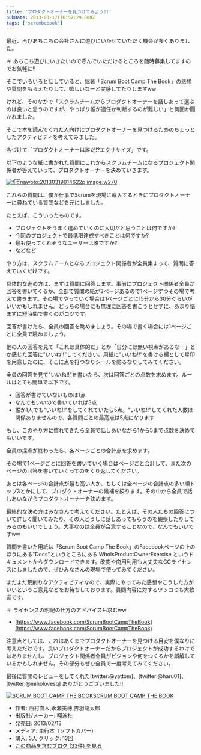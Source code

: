 ```yaml
---
title: 'プロダクトオーナーを見つけてみよう!!'
pubDate: 2013-03-17T16:57:29.000Z
tags: ['scrumbcbook']
---
```


最近、再びあちこちの会社さんに遊びにいかせていただく機会が多くありました。

＃ あちこち遊びにいきたいので呼んでいただけるところを随時募集してますのでお気軽に!!

そこでいろいろと話していると、拙著「Scrum Boot Camp The Book」の感想や質問をもらえたりして、嬉しいなーと実感してたりしますww

けれど、そのなかで「スクラムチームからプロダクトオーナーを話しあって選ぶのは良いと思うのですが、やっぱり誰が適任か判断するのが難しい」と何回か聞かれました。

そこで本を読んでくれた人向けにプロダクトオーナーを見つけるためのちょっとしたアクティビティを考えてみました。

名づけて「プロダクトオーナーは誰だ!?エクササイズ」です。

以下のような紙に書かれた質問にこれからスクラムチームになるプロジェクト関係者が答えていって、プロダクトオーナーを決めていきます。

[![f:id:nawoto:20130319014622p:image:w270](https://cdn-ak.f.st-hatena.com/images/fotolife/n/nawoto/20130319/20130319014622.png)](http://f.hatena.ne.jp/nawoto/20130319014622)

これらの質問は、僕が仕事でScrumを現場に導入するときにプロダクトオーナーに尋ねている質問などを元にしました。

たとえば、こういったものです。

- プロジェクトをうまく進めていくのに大切だと思うことは何ですか?
- 今回のプロジェクトで最低限達成すべきことは何ですか?
- 最も使ってくれそうなユーザーは誰ですか?
- などなど

やり方は、スクラムチームとなるプロジェクト関係者が全員集まって、質問に答えていくだけです。

具体的な進め方は、まずは質問に回答します。事前にプロジェクト関係者全員が回答を書いてくるか、全部で質問の紙が3ページあるので1ページずつその場で考えて書きます。その場でやっていく場合は1ページごとに15分から30分ぐらいがいいかもしれません。どっちの場合にも無理に回答を書こうとせずに、あまり悩まずに短時間で書くのがコツです。

回答が書けたら、全員の回答を眺めましょう。その場で書く場合には1ページごとに全員で眺めましょう。

他の人の回答を見て「これは具体的だ」とか「自分には無い視点があるなー」とか感じた回答に"いいね!!"してください。用紙に"いいね!!"を書ける欄として星印を用意したのに、そこに点を打つなりシールを貼るなりしてみてください。

全員の回答を見て"いいね!!"を書いたら、次は回答ごとの点数を求めます。ルールはとても簡単で以下です。

- 回答が書けていないものは1点
- なんでもいいので書いていれば3点
- 誰か1人でも"いいね!!"をしてくれていたら5点。"いいね!!"してくれた人数は関係ありませんので、各質問ごとの最高点は5点になります

もし、このやり方に慣れてきたら全員で話しあいながら1から5まで点数を決めてもいいです。

全員の採点が終わったら、各ページごとの合計点を求めます。

その場で1ページごとに回答を書いていく場合はページごと合計して、また次のページの回答を書いていくってのをくり返してください。

あとは各ページの合計点が最も高い人か、もしくは全ページの合計点の多い順トップ3とかにして、プロダクトオーナーの候補を絞ります。その中から全員で話しあいながらプロダクトオーナーを決めます。

最終的な決め方はみなさんで考えてください。たとえば、その人たちの回答について詳しく聞いてみたり、その人どうしに話しあってもらうのを観察したりしてみるのもいいでしょう。大事なのは全員が合意することなので、なんでもいいですww

質問を書いた用紙は「Scrum Boot Camp The Book」のFacebookページの上のほうにある"Docs"というところにある WhoIsProductOwnerExercise というドキュメントからダウンロードできます。改変や商用利用も大丈夫なCCライセンスにしましたので、ぜひみなさんの現場で使ってみてください。

まだまだ荒削りなアクティビティなので、実際にやってみた感想やこうした方がいいというご意見などをお待ちしております。質問内容に対するツッコミも大歓迎です。

＃ ライセンスの明記の仕方のアドバイスも求むww

- [https://www.facebook.com/ScrumBootCampTheBook](https://www.facebook.com/ScrumBootCampTheBook)

注意点としては、これはあくまでプロダクトオーナーを見つける目安を僕なりに考えただけです。良いプロダクトオーナーだからプロジェクトが成功するわけではありませんし、プロジェクト関係者全員がビジョンや何をつくるかを誤解しているかもしれません。その部分もぜひ全員で一度考えてみてください。

最後に質問のレビューをしてくれた[twitter:@yattom]、[twitter:@haru01]、[twitter:@miholovesq] ありがとうございました!!

[![SCRUM BOOT CAMP THE BOOK](https://images-fe.ssl-images-amazon.com/images/I/51q3GMM3rjL._SL160_.jpg)](http://www.amazon.co.jp/exec/obidos/ASIN/4798129712/nawoto07-22/)[SCRUM BOOT CAMP THE BOOK](http://www.amazon.co.jp/exec/obidos/ASIN/4798129712/nawoto07-22/)

- 作者: 西村直人,永瀬美穂,吉羽龍太郎
- 出版社/メーカー: 翔泳社
- 発売日: 2013/02/13
- メディア: 単行本（ソフトカバー）
- 購入: 5人 クリック: 13回
- [この商品を含むブログ (33件) を見る](http://d.hatena.ne.jp/asin/4798129712/nawoto07-22)
